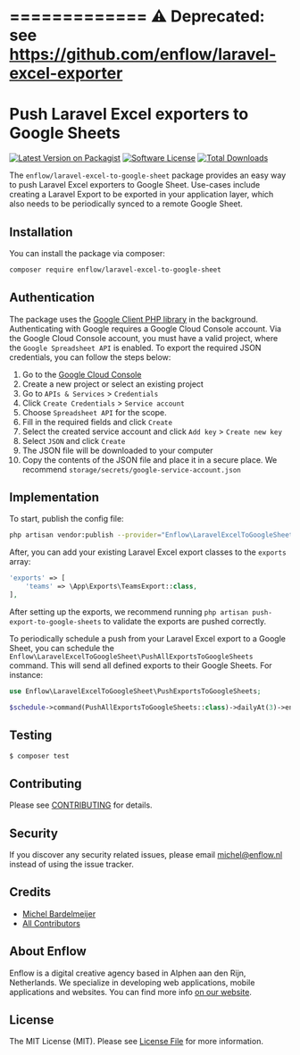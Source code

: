 =============
⚠️ Deprecated: see https://github.com/enflow/laravel-excel-exporter
=============

# Push Laravel Excel exporters to Google Sheets

[![Latest Version on Packagist](https://img.shields.io/packagist/v/enflow/laravel-excel-to-google-sheet.svg?style=flat-square)](https://packagist.org/packages/enflow/laravel-excel-to-google-sheet)
[![Software License](https://img.shields.io/badge/license-MIT-brightgreen.svg?style=flat-square)](LICENSE.md)
[![Total Downloads](https://img.shields.io/packagist/dt/enflow/laravel-excel-to-google-sheet.svg?style=flat-square)](https://packagist.org/packages/enflow/laravel-excel-to-google-sheet)

The `enflow/laravel-excel-to-google-sheet` package provides an easy way to push Laravel Excel exporters to Google Sheet. 
Use-cases include creating a Laravel Export to be exported in your application layer, which also needs to be periodically synced to a remote Google Sheet.

## Installation
You can install the package via composer:

``` bash
composer require enflow/laravel-excel-to-google-sheet
```

## Authentication
The package uses the [Google Client PHP library](https://github.com/googleapis/google-api-php-client) in the background. Authenticating with Google requires a Google Cloud Console account. 
Via the Google Cloud Console account, you must have a valid project, where the `Google Spreadsheet API` is enabled. To export the required JSON credentials, you can follow the steps below:
1) Go to the [Google Cloud Console](https://console.cloud.google.com/)
2) Create a new project or select an existing project
3) Go to `APIs & Services` > `Credentials`
4) Click `Create Credentials` > `Service account`
5) Choose `Spreadsheet API` for the scope.
6) Fill in the required fields and click `Create`
7) Select the created service account and click `Add key` > `Create new key`
8) Select `JSON` and click `Create`
9) The JSON file will be downloaded to your computer
10) Copy the contents of the JSON file and place it in a secure place. We recommend `storage/secrets/google-service-account.json`

## Implementation

To start, publish the config file:

```bash
php artisan vendor:publish --provider="Enflow\LaravelExcelToGoogleSheet\LaravelExcelToGoogleSheetServiceProvider" --tag="config"
```

After, you can add your existing Laravel Excel export classes to the `exports` array:
```php
'exports' => [
    'teams' => \App\Exports\TeamsExport::class,
],
```

After setting up the exports, we recommend running `php artisan push-export-to-google-sheets` to validate the exports are pushed correctly.

To periodically schedule a push from your Laravel Excel export to a Google Sheet, you can schedule the `Enflow\LaravelExcelToGoogleSheet\PushAllExportsToGoogleSheets` command. This will send all defined exports to their Google Sheets. For instance:

```php
use Enflow\LaravelExcelToGoogleSheet\PushExportsToGoogleSheets;

$schedule->command(PushAllExportsToGoogleSheets::class)->dailyAt(3)->environments('production');
```

## Testing
``` bash
$ composer test
```

## Contributing
Please see [CONTRIBUTING](CONTRIBUTING.md) for details.

## Security
If you discover any security related issues, please email michel@enflow.nl instead of using the issue tracker.

## Credits
- [Michel Bardelmeijer](https://github.com/mbardelmeijer)
- [All Contributors](../../contributors)

## About Enflow
Enflow is a digital creative agency based in Alphen aan den Rijn, Netherlands. We specialize in developing web applications, mobile applications and websites. You can find more info [on our website](https://enflow.nl/en).

## License
The MIT License (MIT). Please see [License File](LICENSE.md) for more information.

